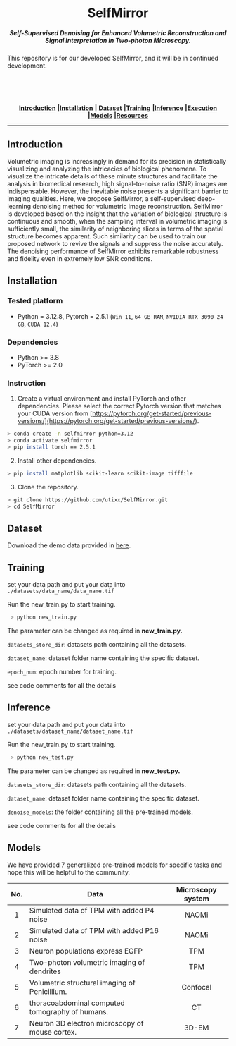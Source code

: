 [//]: # ([![Github commit]&#40;https://img.shields.io/github/last-commit/WeisongZhao/SN2N&#41;]&#40;https://github.com/WeisongZhao/SN2N/&#41;)

[//]: # ([![Github All Releases]&#40;https://img.shields.io/github/downloads/WeisongZhao/SN2N/total.svg&#41;]&#40;https://github.com/WeisongZhao/SN2N/releases/tag/v0.3.2/&#41;)

[//]: # ([![License]&#40;https://img.shields.io/github/license/WeisongZhao/SN2N&#41;]&#40;https://github.com/WeisongZhao/SN2N/blob/master/LICENSE/&#41;)

[//]: # ([![paper]&#40;https://img.shields.io/badge/paper-nat.%20methods-black.svg&#41;]&#40;https://www.nature.com/nmeth/&#41;)

[//]: # ([![releases]&#40;https://img.shields.io/badge/release-v0.3.5-FF6600.svg&#41;]&#40;https://github.com/WeisongZhao/SN2N/releases/tag/v0.3.5/&#41;)

[//]: # (<br>)

[//]: # ()
[//]: # ([![Twitter]&#40;https://img.shields.io/twitter/follow/QuLiying?label=liying&#41;]&#40;https://twitter.com/QuLiying&#41;)

[//]: # ([![Twitter]&#40;https://img.shields.io/twitter/follow/weisong_zhao?label=weisong&#41;]&#40;https://twitter.com/weisong_zhao&#41;)

[//]: # ([![GitHub stars]&#40;https://img.shields.io/github/stars/WeisongZhao/SN2N?style=social&#41;]&#40;https://github.com/WeisongZhao/SN2N/&#41; )



<p>
<h1 align="center">SelfMirror</h1>
<h5 align="center">Self-Supervised Denoising for Enhanced Volumetric Reconstruction and Signal
   Interpretation in Two-photon Microscopy.</h5>

[//]: # (<h6 align="right">v0.3.5</h6>)
</p>


This repository is for our developed SelfMirror, and it will be in continued development.

<br><br><br>

<div align="center">

[**Introduction**](#-Introduction) **|**[**Installation**](#-Installation) **|** [**Dataset**](#-Dataset) **|**[**Training**](#-Training) **|**[**Inference**](#-Inference) **|**[**Execution**](#-Execution) **|**[**Models**](#-Models) **|**[**Resources**](#-Resources)

</div>

---

## Introduction 

Volumetric imaging is increasingly in demand for its precision in statistically
visualizing and analyzing the intricacies of biological phenomena. To visualize the intricate
details of these minute structures and facilitate the analysis in biomedical research, high signal-to-noise
ratio (SNR) images are indispensable. However, the inevitable noise presents a significant
barrier to imaging qualities. Here, we propose SelfMirror, a self-supervised deep-learning
denoising method for volumetric image reconstruction. SelfMirror is developed based on the
insight that the variation of biological structure is continuous and smooth, when the sampling
interval in volumetric imaging is sufficiently small, the similarity of neighboring slices in terms
of the spatial structure becomes apparent. Such similarity can be used to train our proposed
network to revive the signals and suppress the noise accurately. The denoising performance of
SelfMirror exhibits remarkable robustness and fidelity even in extremely low SNR conditions.

##  Installation

### Tested platform
  - Python = 3.12.8, Pytorch = 2.5.1 (`Win 11`, `64 GB RAM`, `NVIDIA RTX 3090 24 GB`, `CUDA 12.4`)

### Dependencies 
  - Python >= 3.8
  - PyTorch >= 2.0
    
### Instruction

1. Create a virtual environment and install PyTorch and other dependencies. Please select the correct Pytorch version that matches your CUDA version from [https://pytorch.org/get-started/previous-versions/](https://pytorch.org/get-started/previous-versions/).

 ```bash
 > conda create -n selfmirror python=3.12
 > conda activate selfmirror
 > pip install torch == 2.5.1
 ```
2. Install other dependencies.
 ```bash
 > pip install matplotlib scikit-learn scikit-image tifffile
 ```
3. Clone the repository.
 ```bash
 > git clone https://github.com/utixx/SelfMirror.git
 > cd SelfMirror
 ```

## Dataset

Download the demo data provided in [here](https://github.com/utixx/SelfMirror/releases/tag/data).


## Training 

set your data path and put your data into  ```./datasets/data_name/data_name.tif``` 

Run the new_train.py to start training.
   ```bash
    > python new_train.py
  ```
The parameter can be changed as required in **new_train.py.**

```datasets_store_dir```: datasets path containing all the datasets.

```dataset_name```: dataset folder name containing the specific dataset.

```epoch_num```: epoch number for training.

see code comments for all the details

##  Inference
set your data path and put your data into  ```./datasets/dataset_name/dataset_name.tif``` 

Run the new_train.py to start training.
   ```bash
    > python new_test.py
  ```
The parameter can be changed as required in **new_test.py.**

```datasets_store_dir```: datasets path containing all the datasets.

```dataset_name```: dataset folder name containing the specific dataset.

```denoise_models```: the folder containing all the pre-trained models.

see code comments for all the details

##  Models

We  have provided 7 generalized pre-trained models for specific tasks and hope this will be helpful to the community.

| No. | Data                                            | Microscopy system | 
|:---:|-------------------------------------------------|:-----------------:| 
|  1  | Simulated data of TPM with added P4 noise       |       NAOMi       |  
|  2  | Simulated data of TPM with added P16 noise      |       NAOMi       |  
|  3  | Neuron populations express EGFP                 |        TPM        | 
|  4  | Two-photon volumetric imaging of dendrites      |        TPM        |  
|  5  | Volumetric structural imaging of Penicillium.   |     Confocal      | 
|  6  | thoracoabdominal computed tomography of humans. |        CT         |
|  7  | Neuron 3D electron microscopy of mouse cortex.  |       3D-EM       |






